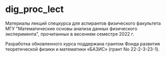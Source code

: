 # dig_proc_lect
Материалы лекций спецкурса для аспирантов физического факультета МГУ "Математические основы анализа данных физического эксперимента", прочитанных в весеннем семестре 2022 г.

Разработка обновленного курса поддержана грантом Фонда развития теоретической физики и математики «БАЗИС» (грант No 22-2-3-23-1).
